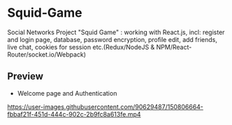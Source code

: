 # Squid-Game
Social Networks Project "Squid Game" : working with React.js, incl: register and login page, database, password encryption, profile edit, add friends, live chat, cookies for session etc.(Redux/NodeJS & NPM/React-Router/socket.io/Webpack)

## Preview
- Welcome page and Authentication 


https://user-images.githubusercontent.com/90629487/150806664-fbbaf21f-451d-444c-902c-2b9fc8a613fe.mp4

